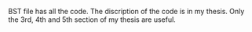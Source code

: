 BST file has all the code. The discription of the code is in my thesis. Only the 3rd, 4th and 5th section of my thesis are useful. 
